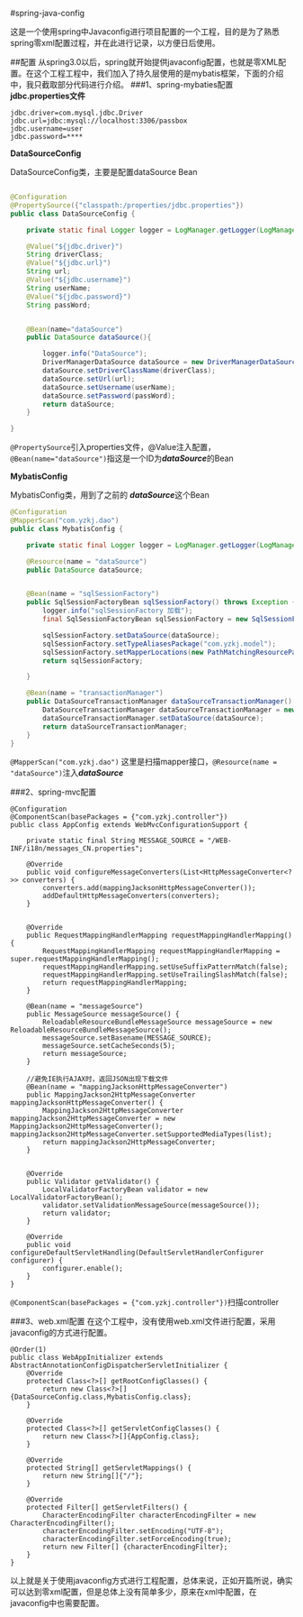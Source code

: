 #spring-java-config

这是一个使用spring中Javaconfig进行项目配置的一个工程，目的是为了熟悉spring零xml配置过程，并在此进行记录，以方便日后使用。

##配置
从spring3.0以后，spring就开始提供javaconfig配置，也就是零XML配置。在这个工程工程中，我们加入了持久层使用的是mybatis框架，下面的介绍中，我只截取部分代码进行介绍。
###1、spring-mybaties配置
**jdbc.properties文件**

```properties
jdbc.driver=com.mysql.jdbc.Driver
jdbc.url=jdbc:mysql://localhost:3306/passbox
jdbc.username=user
jdbc.password=****
```

**DataSourceConfig**

DataSourceConfig类，主要是配置dataSource Bean

```java

@Configuration
@PropertySource({"classpath:/properties/jdbc.properties"})
public class DataSourceConfig {

    private static final Logger logger = LogManager.getLogger(LogManager.ROOT_LOGGER_NAME);

    @Value("${jdbc.driver}")
    String driverClass;
    @Value("${jdbc.url}")
    String url;
    @Value("${jdbc.username}")
    String userName;
    @Value("${jdbc.password}")
    String passWord;


    @Bean(name="dataSource")
    public DataSource dataSource(){

        logger.info("DataSource");
        DriverManagerDataSource dataSource = new DriverManagerDataSource();
        dataSource.setDriverClassName(driverClass);
        dataSource.setUrl(url);
        dataSource.setUsername(userName);
        dataSource.setPassword(passWord);
        return dataSource;
    }

}
```

```@PropertySource```引入properties文件，@Value注入配置，```@Bean(name="dataSource")```指这是一个ID为***dataSource***的Bean

**MybatisConfig**

MybatisConfig类，用到了之前的 ***dataSource***这个Bean

```java
@Configuration
@MapperScan("com.yzkj.dao")
public class MybatisConfig {

    private static final Logger logger = LogManager.getLogger(LogManager.ROOT_LOGGER_NAME);

    @Resource(name = "dataSource")
    public DataSource dataSource;


    @Bean(name = "sqlSessionFactory")
    public SqlSessionFactoryBean sqlSessionFactory() throws Exception {
        logger.info("sqlSessionFactory 加载");
        final SqlSessionFactoryBean sqlSessionFactory = new SqlSessionFactoryBean();

        sqlSessionFactory.setDataSource(dataSource);
        sqlSessionFactory.setTypeAliasesPackage("com.yzkj.model");
        sqlSessionFactory.setMapperLocations(new PathMatchingResourcePatternResolver().getResources("classpath*:mybatis/mapping/*.xml"));
        return sqlSessionFactory;

    }

    @Bean(name = "transactionManager")
    public DataSourceTransactionManager dataSourceTransactionManager() {
        DataSourceTransactionManager dataSourceTransactionManager = new DataSourceTransactionManager();
        dataSourceTransactionManager.setDataSource(dataSource);
        return dataSourceTransactionManager;
    }
}
```

```@MapperScan("com.yzkj.dao")``` 这里是扫描mapper接口，```@Resource(name = "dataSource")```注入***dataSource***

###2、spring-mvc配置

```
@Configuration
@ComponentScan(basePackages = {"com.yzkj.controller"})
public class AppConfig extends WebMvcConfigurationSupport {

    private static final String MESSAGE_SOURCE = "/WEB-INF/i18n/messages_CN.properties";

    @Override
    public void configureMessageConverters(List<HttpMessageConverter<?>> converters) {
        converters.add(mappingJacksonHttpMessageConverter());
        addDefaultHttpMessageConverters(converters);
    }


    @Override
    public RequestMappingHandlerMapping requestMappingHandlerMapping() {
        RequestMappingHandlerMapping requestMappingHandlerMapping = super.requestMappingHandlerMapping();
        requestMappingHandlerMapping.setUseSuffixPatternMatch(false);
        requestMappingHandlerMapping.setUseTrailingSlashMatch(false);
        return requestMappingHandlerMapping;
    }

    @Bean(name = "messageSource")
    public MessageSource messageSource() {
        ReloadableResourceBundleMessageSource messageSource = new ReloadableResourceBundleMessageSource();
        messageSource.setBasename(MESSAGE_SOURCE);
        messageSource.setCacheSeconds(5);
        return messageSource;
    }

    //避免IE执行AJAX时，返回JSON出现下载文件
    @Bean(name = "mappingJacksonHttpMessageConverter")
    public MappingJackson2HttpMessageConverter mappingJacksonHttpMessageConverter() {
        MappingJackson2HttpMessageConverter mappingJackson2HttpMessageConverter = new MappingJackson2HttpMessageConverter();      mappingJackson2HttpMessageConverter.setSupportedMediaTypes(list);
        return mappingJackson2HttpMessageConverter;
    }


    @Override
    public Validator getValidator() {
        LocalValidatorFactoryBean validator = new LocalValidatorFactoryBean();
        validator.setValidationMessageSource(messageSource());
        return validator;
    }

    @Override
    public void configureDefaultServletHandling(DefaultServletHandlerConfigurer configurer) {
        configurer.enable();
    }
}
```

```@ComponentScan(basePackages = {"com.yzkj.controller"})```扫描controller

###3、web.xml配置
在这个工程中，没有使用web.xml文件进行配置，采用javaconfig的方式进行配置。

```
@Order(1)
public class WebAppInitializer extends AbstractAnnotationConfigDispatcherServletInitializer {
    @Override
    protected Class<?>[] getRootConfigClasses() {
        return new Class<?>[]{DataSourceConfig.class,MybatisConfig.class};
    }

    @Override
    protected Class<?>[] getServletConfigClasses() {
        return new Class<?>[]{AppConfig.class};
    }

    @Override
    protected String[] getServletMappings() {
        return new String[]{"/"};
    }

    @Override
    protected Filter[] getServletFilters() {
        CharacterEncodingFilter characterEncodingFilter = new CharacterEncodingFilter();
        characterEncodingFilter.setEncoding("UTF-8");
        characterEncodingFilter.setForceEncoding(true);
        return new Filter[] {characterEncodingFilter};
    }
}

```

以上就是关于使用javaconfig方式进行工程配置，总体来说，正如开篇所说，确实可以达到零xml配置，但是总体上没有简单多少，原来在xml中配置，在javaconfig中也需要配置。

